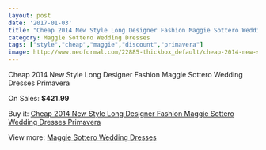 ```yaml
---
layout: post
date: '2017-01-03'
title: "Cheap 2014 New Style Long Designer Fashion Maggie Sottero Wedding Dresses Primavera"
category: Maggie Sottero Wedding Dresses
tags: ["style","cheap","maggie","discount","primavera"]
image: http://www.neoformal.com/22885-thickbox_default/cheap-2014-new-style-long-designer-fashion-maggie-sottero-wedding-dresses-primavera.jpg
---
```

Cheap 2014 New Style Long Designer Fashion Maggie Sottero Wedding Dresses Primavera

On Sales: **$421.99**
<a href="https://www.neoformal.com/en/maggie-sottero-wedding-dresses-2014/7616-cheap-2014-new-style-long-designer-fashion-maggie-sottero-wedding-dresses-primavera.html"><amp-img layout="responsive" width="600" height="600" src="//www.neoformal.com/22885-thickbox_default/cheap-2014-new-style-long-designer-fashion-maggie-sottero-wedding-dresses-primavera.jpg" alt="Cheap 2014 New Style Long Designer Fashion Maggie Sottero Wedding Dresses Primavera 0" /></a>
<a href="https://www.neoformal.com/en/maggie-sottero-wedding-dresses-2014/7616-cheap-2014-new-style-long-designer-fashion-maggie-sottero-wedding-dresses-primavera.html"><amp-img layout="responsive" width="600" height="600" src="//www.neoformal.com/22886-thickbox_default/cheap-2014-new-style-long-designer-fashion-maggie-sottero-wedding-dresses-primavera.jpg" alt="Cheap 2014 New Style Long Designer Fashion Maggie Sottero Wedding Dresses Primavera 1" /></a>

Buy it: [Cheap 2014 New Style Long Designer Fashion Maggie Sottero Wedding Dresses Primavera](https://www.neoformal.com/en/maggie-sottero-wedding-dresses-2014/7616-cheap-2014-new-style-long-designer-fashion-maggie-sottero-wedding-dresses-primavera.html "Cheap 2014 New Style Long Designer Fashion Maggie Sottero Wedding Dresses Primavera")

View more: [Maggie Sottero Wedding Dresses](https://www.neoformal.com/en/123-maggie-sottero-wedding-dresses-2014 "Maggie Sottero Wedding Dresses")